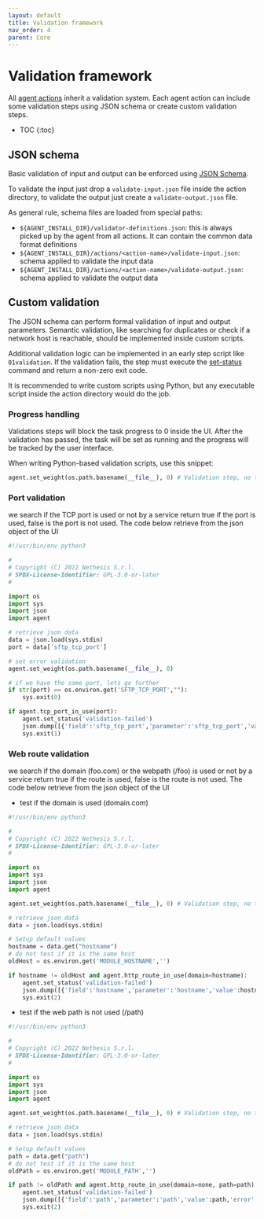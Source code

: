 ```yaml
---
layout: default
title: Validation framework
nav_order: 4
parent: Core
---
```


# Validation framework

All [agent actions]({{site.baseurl}}/core/agents) inherit a validation system.
Each agent action can include some validation steps using JSON schema or create
custom validation steps.

* TOC
{:toc}

## JSON schema

Basic validation of input and output can be enforced using [JSON
Schema](https://json-schema.org/).

To validate the input just drop a `validate-input.json` file inside the
action directory, to validate the output just create a
`validate-output.json` file.

As general rule, schema files are loaded from special paths:
- `${AGENT_INSTALL_DIR}/validator-definitions.json`: this is always picked
  up by the agent from all actions. It can contain the common data format
  definitions
- `${AGENT_INSTALL_DIR}/actions/<action-name>/validate-input.json`: schema
  applied to validate the input data
- `${AGENT_INSTALL_DIR}/actions/<action-name>/validate-output.json`:
  schema applied to validate the output data

## Custom validation

The JSON schema can perform formal validation of input and output parameters.
Semantic validation, like searching for duplicates or check if a network host is reachable,
should be implemented inside custom scripts.

Additional validation logic can be implemented in an early step script
like `01validation`. If the validation fails, the step must execute the
[set-status](#set-status) command and return a non-zero exit code.

It is recommended to write custom scripts using Python, but any executable script inside
the action directory would do the job.

### Progress handling

Validations steps will block the task progress to 0 inside the UI.
After the validation has passed, the task will be set as running and the progress will be
tracked by the user interface.

When writing Python-based validation scripts, use this snippet:
```python
agent.set_weight(os.path.basename(__file__), 0) # Validation step, no task progress at all
```

### Port validation

we search if the TCP port is used or not by a service return true if the port is used, false is the port is not used. The code below retrieve from the json object of the UI

```python
#!/usr/bin/env python3

#
# Copyright (C) 2022 Nethesis S.r.l.
# SPDX-License-Identifier: GPL-3.0-or-later
#

import os
import sys
import json
import agent

# retrieve json data
data = json.load(sys.stdin)
port = data['sftp_tcp_port']

# set error validation
agent.set_weight(os.path.basename(__file__), 0)

# if we have the same port, lets go further
if str(port) == os.environ.get('SFTP_TCP_PORT',""):
    sys.exit(0)

if agent.tcp_port_in_use(port):
    agent.set_status('validation-failed')
    json.dump([{'field':'sftp_tcp_port','parameter':'sftp_tcp_port','value':port,'error':'tcp_port_already_used'}],fp=sys.stdout)
    sys.exit(1)
```


### Web route validation

we search if the domain (foo.com) or the webpath (/foo) is used or not by a service return true if the route is used, false is the route is not used. The code below retrieve from the json object of the UI

- test if the domain is used (domain.com)
```python
#!/usr/bin/env python3

#
# Copyright (C) 2022 Nethesis S.r.l.
# SPDX-License-Identifier: GPL-3.0-or-later
#

import os
import sys
import json
import agent

agent.set_weight(os.path.basename(__file__), 0) # Validation step, no task progress at all

# retrieve json data
data = json.load(sys.stdin)

# Setup default values
hostname = data.get("hostname")
# do not test if it is the same host
oldHost = os.environ.get('MODULE_HOSTNAME','')

if hostname != oldHost and agent.http_route_in_use(domain=hostname):
    agent.set_status('validation-failed')
    json.dump([{'field':'hostname','parameter':'hostname','value':hostname,'error':'domain_already_used_in_traefik'}],fp=sys.stdout)
    sys.exit(2)
```

- test if the web path is not used (/path)
```python
#!/usr/bin/env python3

#
# Copyright (C) 2022 Nethesis S.r.l.
# SPDX-License-Identifier: GPL-3.0-or-later
#

import os
import sys
import json
import agent

agent.set_weight(os.path.basename(__file__), 0) # Validation step, no task progress at all

# retrieve json data
data = json.load(sys.stdin)

# Setup default values
path = data.get("path")
# do not test if it is the same host
oldPath = os.environ.get('MODULE_PATH','')

if path != oldPath and agent.http_route_in_use(domain=none, path=path):
    agent.set_status('validation-failed')
    json.dump([{'field':'path','parameter':'path','value':path,'error':'path_already_used_in_traefik'}],fp=sys.stdout)
    sys.exit(2)
```
